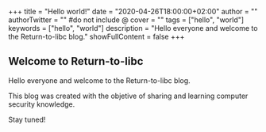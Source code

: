 +++
title = "Hello world!"
date = "2020-04-26T18:00:00+02:00"
author = ""
authorTwitter = "" #do not include @
cover = ""
tags = ["hello", "world"]
keywords = ["hello", "world"]
description = "Hello everyone and welcome to the Return-to-libc blog."
showFullContent = false
+++

## Welcome to Return-to-libc

Hello everyone and welcome to the Return-to-libc blog.

This blog was created with the objetive of sharing and learning computer security knowledge.

Stay tuned!
